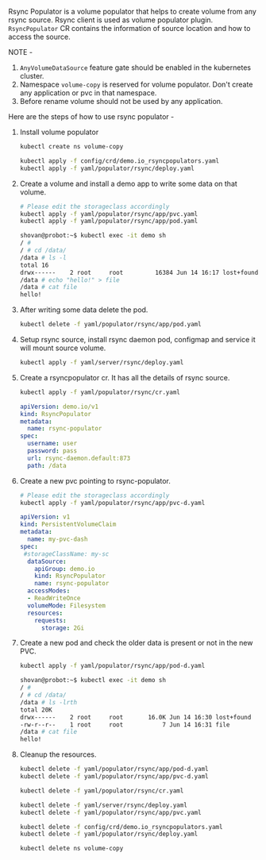 Rsync Populator is a volume populator that helps to create volume from any rsync source. Rsync client is used as volume populator plugin. `RsyncPopulator` CR contains the information of source location and how to access the source.

NOTE -
1. `AnyVolumeDataSource` feature gate should be enabled in the kubernetes cluster.
2. Namespace `volume-copy` is reserved for volume populator. Don't create any application or pvc in that namespace.
3. Before rename volume should not be used by any application.

Here are the steps of how to use rsync populator -
1. Install volume populator
   ```bash
   kubectl create ns volume-copy
   ```
   ```bash
   kubectl apply -f config/crd/demo.io_rsyncpopulators.yaml
   kubectl apply -f yaml/populator/rsync/deploy.yaml
   ```
2. Create a volume and install a demo app to write some data on that volume.
   ```bash
   # Please edit the storageclass accordingly
   kubectl apply -f yaml/populator/rsync/app/pvc.yaml
   kubectl apply -f yaml/populator/rsync/app/pod.yaml
   ```
   ```bash
   shovan@probot:~$ kubectl exec -it demo sh
   / #
   / # cd /data/
   /data # ls -l
   total 16
   drwx------    2 root     root         16384 Jun 14 16:17 lost+found
   /data # echo "hello!" > file
   /data # cat file
   hello!
   ```
3. After writing some data delete the pod.
   ```bash
   kubectl delete -f yaml/populator/rsync/app/pod.yaml
   ```
4. Setup rsync source, install rsync daemon pod, configmap and service it will mount source volume.
   ```bash
   kubectl apply -f yaml/server/rsync/deploy.yaml
   ```
5. Create a rsyncpopulator cr. It has all the details of rsync source.
   ```bash
   kubectl apply -f yaml/populator/rsync/cr.yaml
   ```
   ```yaml
   apiVersion: demo.io/v1
   kind: RsyncPopulator
   metadata:
     name: rsync-populator
   spec:
     username: user
     password: pass
     url: rsync-daemon.default:873
     path: /data
   ```
6. Create a new pvc pointing to rsync-populator.
   ```bash
   # Please edit the storageclass accordingly
   kubectl apply -f yaml/populator/rsync/app/pvc-d.yaml
   ```
   ```yaml
   apiVersion: v1
   kind: PersistentVolumeClaim
   metadata:
     name: my-pvc-dash
   spec:
    #storageClassName: my-sc
     dataSource:
       apiGroup: demo.io
       kind: RsyncPopulator
       name: rsync-populator
     accessModes:
     - ReadWriteOnce
     volumeMode: Filesystem
     resources:
       requests:
         storage: 2Gi
   ```
7. Create a new pod and check the older data is present or not in the new PVC.
   ```bash
   kubectl apply -f yaml/populator/rsync/app/pod-d.yaml
   ```
   ```bash
   shovan@probot:~$ kubectl exec -it demo sh
   / #
   / # cd /data/
   /data # ls -lrth
   total 20K
   drwx------    2 root     root       16.0K Jun 14 16:30 lost+found
   -rw-r--r--    1 root     root           7 Jun 14 16:31 file
   /data # cat file
   hello!
   ```
8. Cleanup the resources.
   ```bash
   kubectl delete -f yaml/populator/rsync/app/pod-d.yaml
   kubectl delete -f yaml/populator/rsync/app/pvc-d.yaml
   ```
   ```bash
   kubectl delete -f yaml/populator/rsync/cr.yaml
   ```
   ```bash
   kubectl delete -f yaml/server/rsync/deploy.yaml
   kubectl delete -f yaml/populator/rsync/app/pvc.yaml

   ```
   ```bash
   kubectl delete -f config/crd/demo.io_rsyncpopulators.yaml
   kubectl delete -f yaml/populator/rsync/deploy.yaml
   ```
   ```bash
   kubectl delete ns volume-copy
   ```
